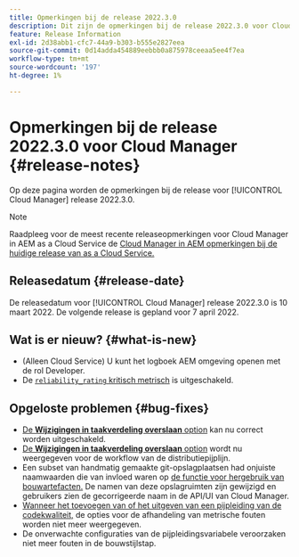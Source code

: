 ```yaml
---
title: Opmerkingen bij de release 2022.3.0
description: Dit zijn de opmerkingen bij de release 2022.3.0 voor Cloud Manager.
feature: Release Information
exl-id: 2d38abb1-cfc7-44a9-b303-b555e2827eea
source-git-commit: 0d14adda454889eebbb0a875978ceeaa5ee4f7ea
workflow-type: tm+mt
source-wordcount: '197'
ht-degree: 1%

---
```



# Opmerkingen bij de release 2022.3.0 voor Cloud Manager {#release-notes}

Op deze pagina worden de opmerkingen bij de release voor [!UICONTROL Cloud Manager] release 2022.3.0.

>[!NOTE]
>
>Raadpleeg voor de meest recente releaseopmerkingen voor Cloud Manager in AEM as a Cloud Service de [Cloud Manager in AEM opmerkingen bij de huidige release van as a Cloud Service.](https://experienceleague.adobe.com/docs/experience-manager-cloud-service/content/implementing/using-cloud-manager/release-notes-cloud-manager/release-notes-cm-current.html)

## Releasedatum {#release-date}

De releasedatum voor [!UICONTROL Cloud Manager] release 2022.3.0 is 10 maart 2022. De volgende release is gepland voor 7 april 2022.

## Wat is er nieuw? {#what-is-new}

* (Alleen Cloud Service) U kunt het logboek AEM omgeving openen met de rol Developer.
* De [`reliability_rating` kritisch metrisch](understand-your-test-results.md) is uitgeschakeld.


## Opgeloste problemen {#bug-fixes}

* [De **Wijzigingen in taakverdeling overslaan** option](configuring-production-pipelines.md#adding-production-pipeline) kan nu correct worden uitgeschakeld.
* [De **Wijzigingen in taakverdeling overslaan** option](configuring-production-pipelines.md#adding-production-pipeline) wordt nu weergegeven voor de workflow van de distributiepijplijn.
* Een subset van handmatig gemaakte git-opslagplaatsen had onjuiste naamwaarden die van invloed waren op [de functie voor hergebruik van bouwartefacten.](setting-up-project.md#build-artifact-reuse) De namen van deze opslagruimten zijn gewijzigd en gebruikers zien de gecorrigeerde naam in de API/UI van Cloud Manager.
* [Wanneer het toevoegen van of het uitgeven van een pijpleiding van de codekwaliteit,](configuring-non-production-pipelines.md) de opties voor de afhandeling van metrische fouten worden niet meer weergegeven.
* De onverwachte configuraties van de pijpleidingsvariabele veroorzaken niet meer fouten in de bouwstijlstap.
